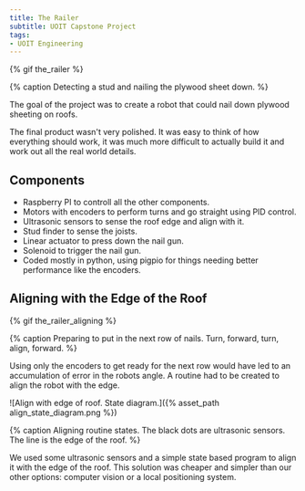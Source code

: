 ```yaml
---
title: The Railer
subtitle: UOIT Capstone Project
tags:
- UOIT Engineering
---
```


{% gif the_railer %}

{% caption Detecting a stud and nailing the plywood sheet down. %}

The goal of the project was to create a robot that could nail down plywood sheeting on roofs.

The final product wasn't very polished. It was easy to think of how everything should work, it was much more difficult to actually build it and work out all the real world details.

## Components

- Raspberry PI to controll all the other components.
- Motors with encoders to perform turns and go straight using PID control.
- Ultrasonic sensors to sense the roof edge and align with it.
- Stud finder to sense the joists.
- Linear actuator to press down the nail gun.
- Solenoid to trigger the nail gun.
- Coded mostly in python, using pigpio for things needing better performance like the encoders.

## Aligning with the Edge of the Roof

{% gif the_railer_aligning %}

{% caption Preparing to put in the next row of nails. Turn, forward, turn, align, forward. %}

Using only the encoders to get ready for the next row would have led to an accumulation of error in the robots angle. A routine had to be created to align the robot with the edge.

![Align with edge of roof. State diagram.]({% asset_path align_state_diagram.png %})

{% caption Aligning routine states. The black dots are ultrasonic sensors. The line is the edge of  the roof. %}

We used some ultrasonic sensors and a simple state based program to align it with the edge of the roof. This solution was cheaper and simpler than our other options: computer vision or a local positioning system.
